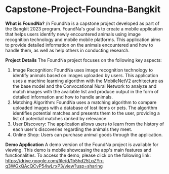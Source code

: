 # Capstone-Project-Foundna-Bangkit

**What is FoundNa?** /n
FoundNa is a capstone project developed as part of the Bangkit 2023 program. FoundNa's goal is to create a mobile application that helps users identify newly encountered animals using image recognition technology and mobile mobile platforms. This application aims to provide detailed information on the animals encountered and how to handle them, as well as help others in conducting research.

**Project Details**
The FoundNa project focuses on the following key aspects:
1. Image Recognition: FoundNa uses image recognition technology to identify animals based on images uploaded by users. This application uses a machine learning algorithm with the MobileNetV2 architecture as the base model and the Convocational Nural Network to analyze and match images with the available list and produce output in the form of detailed information and how to handle animals.
2. Matching Algorithm: FoundNa uses a matching algorithm to compare uploaded images with a database of lost items or pets. The algorithm identifies potential matches and presents them to the user, providing a list of potential matches ranked by relevance.
3. User Discovery: The application allows users to learn from the history of each user's discoveries regarding the animals they meet.
4. Online Shop: Users can purchase animal goods through the application.

**Demo Application**
A demo version of the FoundNa project is available for viewing. This demo is mobile showcasing the app's main features and functionalities. To access the demo, please click on the following link: https://drive.google.com/file/d/1b5hd25LqZYn-q3WGxQAcQCvP54wLrxP3/view?usp=sharing 
